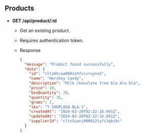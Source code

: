 ## Products

- **GET /api/product/:id**

  - Get an existing product.
  - Requires authentication token.
  - Response

    ```json
    {
      "message": "Product found successfully",
      "data": {
        "id": "cltz6hcaa0001zhfccsruyns5",
        "name": "Hershey Candy",
        "description": "Milk chocolate from bla bla bla",
        "price": 10,
        "boxQuantity": 20,
        "quantity": 36,
        "grams": 2,
        "sku": "T-SHOPLOGO-BLA-1",
        "createdAt": "2024-03-20T02:22:16.691Z",
        "updatedAt": "2024-03-20T02:22:16.691Z",
        "supplierId": "cltz5uanj000012tyfi3qbi9c"
      }
    }
    ```
